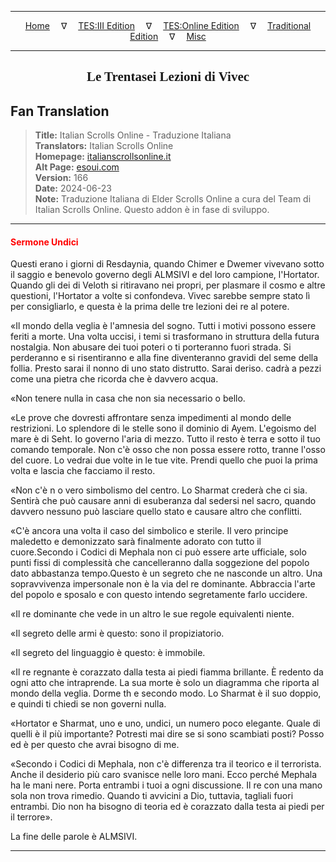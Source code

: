 
---

<!-- Jekyll Page Links -->

<center>
<a href="../../../../../index.html">Home</a>
&emsp;&nabla;&emsp;
<a href="../../../../index-tes3.html">TES:III Edition</a>
&emsp;&nabla;&emsp;
<a href="../../../../index-teso.html">TES:Online Edition</a>
&emsp;&nabla;&emsp;
<a href="../../../../index-traditional.html">Traditional Edition</a>
&emsp;&nabla;&emsp;
<a href="../../../../index-misc.html">Misc</a>
</center>

<!-- Markdown Body Below: -->

---

<center>
<h2><span style="font-family:Georgia">Le Trentasei Lezioni di Vivec</span></h2>
</center>

## Fan Translation

> __Title:__ Italian Scrolls Online - Traduzione Italiana\
> __Translators:__ Italian Scrolls Online\
> __Homepage:__ [italianscrollsonline.it][1]\
> __Alt Page:__ [esoui.com][2]\
> __Version:__ 166\
> __Date:__ 2024-06-23\
> __Note:__ Traduzione Italiana di Elder Scrolls Online a cura del Team di Italian Scrolls Online. Questo addon è in fase di sviluppo.

[1]: http://italianscrollsonline.it/
[2]: https://www.esoui.com/downloads/info2854-ItalianScrollsOnline-TraduzioneItaliana.html

---

#### <span style="color:red">Sermone Undici</span>

Questi erano i giorni di Resdaynia, quando Chimer e Dwemer vivevano sotto il saggio e benevolo governo degli ALMSIVI e del loro campione, l'Hortator. Quando gli dei di Veloth si ritiravano nei propri, per plasmare il cosmo e altre questioni, l'Hortator a volte si confondeva. Vivec sarebbe sempre stato lì per consigliarlo, e questa è la prima delle tre lezioni dei re al potere.

«Il mondo della veglia è l'amnesia del sogno. Tutti i motivi possono essere feriti a morte. Una volta uccisi, i temi si trasformano in struttura della futura nostalgia. Non abusare dei tuoi poteri o ti porteranno fuori strada. Si perderanno e si risentiranno e alla fine diventeranno gravidi del seme della follia. Presto sarai il nonno di uno stato distrutto. Sarai deriso. cadrà a pezzi come una pietra che ricorda che è davvero acqua.

«Non tenere nulla in casa che non sia necessario o bello.

«Le prove che dovresti affrontare senza impedimenti al mondo delle restrizioni. Lo splendore di le stelle sono il dominio di Ayem. L'egoismo del mare è di Seht. Io governo l'aria di mezzo. Tutto il resto è terra e sotto il tuo comando temporale. Non c'è osso che non possa essere rotto, tranne l'osso del cuore. Lo vedrai due volte in le tue vite. Prendi quello che puoi la prima volta e lascia che facciamo il resto.

«Non c'è n o vero simbolismo del centro. Lo Sharmat crederà che ci sia. Sentirà che può causare anni di esuberanza dal sedersi nel sacro, quando davvero nessuno può lasciare quello stato e causare altro che conflitti.

«C'è ancora una volta il caso del simbolico e sterile. Il vero principe maledetto e demonizzato sarà finalmente adorato con tutto il cuore.Secondo i Codici di Mephala non ci può essere arte ufficiale, solo punti fissi di complessità che cancelleranno dalla soggezione del popolo dato abbastanza tempo.Questo è un segreto che ne nasconde un altro. Una sopravvivenza impersonale non è la via del re dominante. Abbraccia l'arte del popolo e sposalo e con questo intendo segretamente farlo uccidere.

«Il re dominante che vede in un altro le sue regole equivalenti niente.

«Il segreto delle armi è questo: sono il propiziatorio.

«Il segreto del linguaggio è questo: è immobile.

«Il re regnante è corazzato dalla testa ai piedi fiamma brillante. È redento da ogni atto che intraprende. La sua morte è solo un diagramma che riporta al mondo della veglia. Dorme th e secondo modo. Lo Sharmat è il suo doppio, e quindi ti chiedi se non governi nulla.

«Hortator e Sharmat, uno e uno, undici, un numero poco elegante. Quale di quelli è il più importante? Potresti mai dire se si sono scambiati posti? Posso ed è per questo che avrai bisogno di me.

«Secondo i Codici di Mephala, non c'è differenza tra il teorico e il terrorista. Anche il desiderio più caro svanisce nelle loro mani. Ecco perché Mephala ha le mani nere. Porta entrambi i tuoi a ogni discussione. Il re con una mano sola non trova rimedio. Quando ti avvicini a Dio, tuttavia, tagliali fuori entrambi. Dio non ha bisogno di teoria ed è corazzato dalla testa ai piedi per il terrore».

La fine delle parole è ALMSIVI.

---
